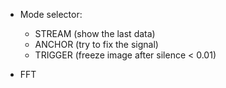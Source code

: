 - Mode selector:
  - STREAM (show the last data)
  - ANCHOR (try to fix the signal)
  - TRIGGER (freeze image after silence < 0.01)

- FFT

